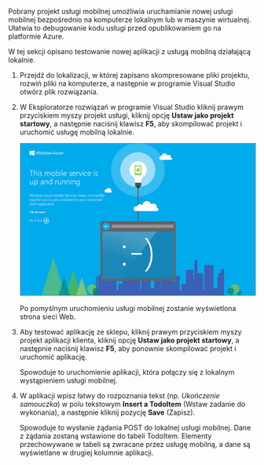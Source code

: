 
Pobrany projekt usługi mobilnej umożliwia uruchamianie nowej usługi mobilnej bezpośrednio na komputerze lokalnym lub w maszynie wirtualnej. Ułatwia to debugowanie kodu usługi przed opublikowaniem go na platformie Azure.

W tej sekcji opisano testowanie nowej aplikacji z usługą mobilną działającą lokalnie.

1. Przejdź do lokalizacji, w której zapisano skompresowane pliki projektu, rozwiń pliki na komputerze, a następnie w programie Visual Studio otwórz plik rozwiązania.
2. W Eksploratorze rozwiązań w programie Visual Studio kliknij prawym przyciskiem myszy projekt usługi, kliknij opcję **Ustaw jako projekt startowy**, a następnie naciśnij klawisz **F5**, aby skompilować projekt i uruchomić usługę mobilną lokalnie.
   
    ![](./media/mobile-services-dotnet-backend-test-local-service-dotnet/mobile-service-startup.png)
   
    Po pomyślnym uruchomieniu usługi mobilnej zostanie wyświetlona strona sieci Web.
3. Aby testować aplikację ze sklepu, kliknij prawym przyciskiem myszy projekt aplikacji klienta, kliknij opcję **Ustaw jako projekt startowy**, a następnie naciśnij klawisz **F5**, aby ponownie skompilować projekt i uruchomić aplikację.
   
    Spowoduje to uruchomienie aplikacji, która połączy się z lokalnym wystąpieniem usługi mobilnej.   
4. W aplikacji wpisz łatwy do rozpoznania tekst (np. *Ukończenie samouczka*) w polu tekstowym **Insert a TodoItem** (Wstaw zadanie do wykonania), a następnie kliknij pozycję **Save** (Zapisz).
   
    Spowoduje to wysłanie żądania POST do lokalnej usługi mobilnej. Dane z żądania zostaną wstawione do tabeli TodoItem. Elementy przechowywane w tabeli są zwracane przez usługę mobilną, a dane są wyświetlane w drugiej kolumnie aplikacji.

<!--HONumber=Sep16_HO3-->


